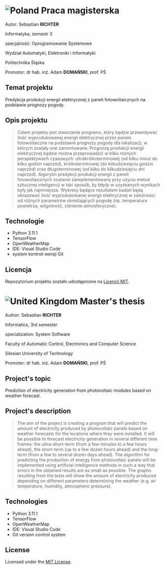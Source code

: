 # ![Poland](https://raw.githubusercontent.com/stevenrskelton/flag-icon/master/png/16/country-4x3/pl.png "Poland") Praca magisterska

Autor: Sebastian **RICHTER**

Informatyka, semestr 3

specjalność: Oprogramowanie Systemowe

Wydział Automatyki, Elektroniki i Informatyki

Politechnika Śląska

Promotor: dr hab. inż. Adam **DOMAŃSKI**, prof. PŚ

## Temat projektu

Predykcja produkcji energii elektrycznej z paneli fotowoltaicznych na podstawie prognozy pogody.

## Opis projektu

> Celem projektu jest stworzenie programu, który będzie przewidywać ilość wyprodukowanej energii elektrycznej przez panele fotowoltaiczne na podstawie prognozy pogody dla lokalizacji, w których zostały one zamontowane. Prognozę produkcji energii elektrycznej będzie można przeprowadzić w kliku różnych perspektywach czasowych: ultrakrótkoterminowej (od kilku minut do kilku godzin naprzód), krótkoterminowej (do kilkudziesięciu godzin naprzód) oraz długoterminowej (od kilku do kilkudziesięciu dni naprzód). Algorytm predykcji produkcji energii z paneli fotowoltaicznych zostanie zaimplementowany przy użyciu metod sztucznej inteligencji w taki sposób, by błędy w uzyskanych wynikach były jak najmniejsze. Wykresy będące rezultatem badań będą obrazować ilość wyprodukowanej energii elektrycznej w zależności od różnych parametrów określających pogodę (np. temperatura powietrza, wilgotność, ciśnienie atmosferyczne).

## Technologie

- Python 3.11.1
- TensorFlow
- OpenWeatherMap
- IDE: Visual Studio Code
- system kontroli wersji Git

## Licencja

Repozytorium projektu zostało udostępnione na [Licencji MIT](LICENSE).

# ![United Kingdom](https://raw.githubusercontent.com/stevenrskelton/flag-icon/master/png/16/country-4x3/gb.png "United Kingdom") Master's thesis

Author: Sebastian **RICHTER**

Informatics, 3rd semester

specialization: System Software

Faculty of Automatic Control, Electronics and Computer Science

Silesian University of Technology

Promoter: dr hab. inż. Adam **DOMAŃSKI**, prof. PŚ

## Project's topic

Prediction of electricity generation from photovoltaic modules based on weather forecast.

## Project's description

> The aim of the project is creating a program that will predict the amount of electricity produced by photovoltaic panels based on weather forecasts for the locations where they were installed. It will be possible to forecast electricity generation in several different time frames: the ultra-short-term (from a few minutes to a few hours ahead), the short-term (up to a few dozen hours ahead) and the long-term (from a few to several dozen days ahead). The algorithm for predicting the production of energy from photovoltaic panels will be implemented using artificial intelligence methods in such a way that errors in the obtained results are as small as possible. The graphs resulting from the tests will show the amount of electricity produced depending on different parameters determining the weather (e.g. air temperature, humidity, atmospheric pressure).

## Technologies

- Python 3.11.1
- TensorFlow
- OpenWeatherMap
- IDE: Visual Studio Code
- Git version control system

## License

Licensed under the [MIT License](LICENSE).
